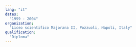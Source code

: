 ```yaml
---
lang: "it"
dates:
  "1999 - 2004"
organization:
  "Liceo scientifico Majorana II, Pozzuoli, Napoli, Italy"
qualification:
  "Diploma"
---
```


